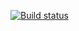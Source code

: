 [![Build status](https://ci.appveyor.com/api/projects/status/brwsscp4ursxmvrt?svg=true)](https://ci.appveyor.com/project/MakinFantasy/trello)

